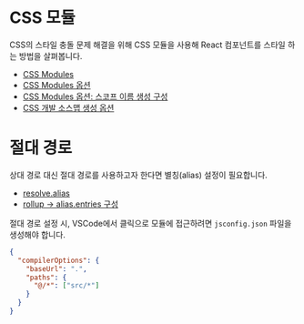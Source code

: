 # CSS 모듈

CSS의 스타일 충돌 문제 해결을 위해 CSS 모듈을 사용해 React 컴포넌트를 스타일 하는 방법을 살펴봅니다.

- [CSS Modules](https://ko.vitejs.dev/guide/features.html#css-modules)
- [CSS Modules 옵션](https://ko.vitejs.dev/config/shared-options.html#css-modules)
- [CSS Modules 옵션: 스코프 이름 생성 구성](https://github.com/madyankin/postcss-modules#generating-scoped-names)
- [CSS 개발 소스맵 생성 옵션](https://ko.vitejs.dev/config/shared-options.html#css-devsourcemap)

# 절대 경로

상대 경로 대신 절대 경로를 사용하고자 한다면 별칭(alias) 설정이 필요합니다.

- [resolve.alias](https://ko.vitejs.dev/config/shared-options.html#resolve-alias)
- [rollup → alias.entries 구성](https://github.com/rollup/plugins/tree/master/packages/alias#entries)

절대 경로 설정 시, VSCode에서 클릭으로 모듈에 접근하려면 `jsconfig.json` 파일을 생성해야 합니다.

```json
{
  "compilerOptions": {
    "baseUrl": ".",
    "paths": {
      "@/*": ["src/*"]
    }
  }
}
```
